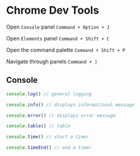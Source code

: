 # Chrome Dev Tools

Open `Console` panel `Command + Option + J`

Open `Elements` panel `Command + Shift + C`

Open the command palette `Command + Shift + P`

Navigate through panels `Command + ]`

## Console

```javascript
console.log() // general logging

console.info() // displays informational message

console.error() // displays error message

console.table() // table

console.time() // start a timer

console.timeEnd() // end a timer
```

